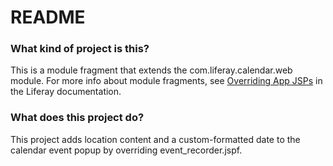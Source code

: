 # README #

### What kind of project is this? ###

This is a module fragment that extends the com.liferay.calendar.web module. For more info about module fragments, see 
[Overriding App JSPs](https://dev.liferay.com/develop/tutorials/-/knowledge_base/7-0/overriding-a-modules-jsps) in the Liferay documentation.

### What does this project do? ###

This project adds location content and a custom-formatted date to the calendar event popup by overriding event_recorder.jspf.
